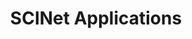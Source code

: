 ---
title: SCINet Applications
description: Guides for applications on SCINet
sorting: index
layout: "guides"
class: "guide-nav"



short_title: Application

categories: [Application]
order_number: 60
---